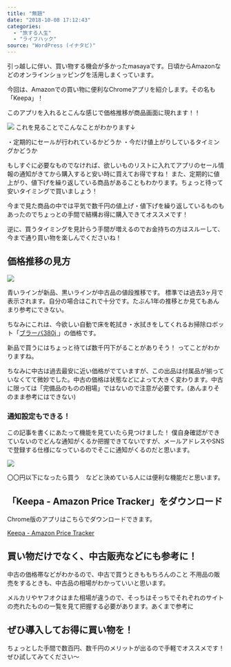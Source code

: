 ```yaml
---
title: "無題"
date: "2018-10-08 17:12:43"
categories:
  - "旅する人生"
  - "ライフハック"
source: "WordPress (イナタビ)"
---
```


引っ越しに伴い、買い物する機会が多かったmasayaです。日頃からAmazonなどのオンラインショッピングを活用しまくっています。

今回は、Amazonでの買い物に便利なChromeアプリを紹介します。その名も「Keepa」！

このアプリを入れるとこんな感じで価格推移が商品画面に現れます！！

![](https://masayamuko.com/wp/wp-content/uploads/2018/10/スクリーンショット-2018-10-08-09.00.46.png)
これを見ることでこんなことがわかります↓
 
・定期的にセールが行われているかどうか
・今だけ値上がりしているタイミングかどうか 

もしすぐに必要なものでなければ、欲しいものリストに入れてアプリのセール情報の通知がきてから購入すると安い時に買えてお得ですね！
また、定期的に値上がり、値下げを繰り返している商品があることもわかります。ちょっと待って安いタイミングで買いましょう！

今まで見た商品の中では平気で数千円の値上げ・値下げを繰り返しているものもあったのでちょっとの手間で結構お得に購入できてオススメです！

逆に、買うタイミングを見計らう手間が増えるのでお金持ちの方はスルーして、今まで通り買い物を楽しんでくださいね！

## 価格推移の見方

![](https://masayamuko.com/wp/wp-content/uploads/2018/10/スクリーンショット-2018-10-08-09.00.46.png)

青いラインが新品、黒いラインが中古品の値段推移です。
標準では過去3ヶ月で表示されます。自分の場合はこれで十分です。たぶん1年の推移とか見てもあんまり参考にできない。

ちなみにこれは、今欲しい自動で床を乾拭き・水拭きをしてくれるお掃除ロボット「[ブラーバ380j ](https://amzn.to/2PplGUY)」の価格です。

新品で買うにはちょっと待てば数千円下がることがありそう！
ってことがわかりますね。

ちなみに中古は過去最安に近い価格がでていますが、この出品は付属品が揃っていなくてて微妙でした。中古の価格は状態などによって大きく変わります。中古に限っては「完備品のものの相場」ではないので注意が必要です。(あんまりそのまま参考にはできない)

### 通知設定もできる！

この記事を書くにあたって機能を見ていたら見つけました！
僕自身確認ができていないのでどんな通知がくるか把握できてないですが、メールアドレスやSNSで登録する仕様になっているのでそこに通知がくるのだと思います。

![](https://masayamuko.com/wp/wp-content/uploads/2018/10/スクリーンショット-2018-10-08-09.31.20.png)

〇〇円以下になったら買う　などと決めている人には便利な機能だと思います。　

## 「Keepa - Amazon Price Tracker」をダウンロード

Chrome版のアプリはこちらでダウンロードできます。

[Keepa - Amazon Price Tracker](https://chrome.google.com/webstore/detail/keepa-amazon-price-tracke/neebplgakaahbhdphmkckjjcegoiijjo)

## 買い物だけでなく、中古販売などにも参考に！

中古の価格帯などがわかるので、中古で買うときももちろんのこと
不用品の販売をするときも、中古品の相場がわかっていいと思います。

メルカリやヤフオクはまた相場が違うので、そっちはそっちでそれぞれのサイトの売れたものの一覧を見て把握する必要があります。あくまで参考に

## ぜひ導入してお得に買い物を！

ちょっとした手間で数百円、数千円のメリットが出るので手軽でオススメです！
ぜひ試してみてください〜